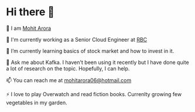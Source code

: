 # Hi there 👋

<!--
**mohitarora06/mohitarora06** is a ✨ _special_ ✨ repository because its `README.md` (this file) appears on your GitHub profile.

Here are some ideas to get you started:

- 🔭 I’m currently working on ...
- 🌱 I’m currently learning ...
- 👯 I’m looking to collaborate on ...
- 🤔 I’m looking for help with ...
- 💬 Ask me about ...
- 📫 How to reach me: ...
- 😄 Pronouns: ...
- ⚡ Fun fact: ...
-->

🔭 I am [Mohit Arora](https://www.linkedin.com/in/mohitarora06)

🌱 I'm currently working as a Senior Cloud Engineer at [RBC](https://www.rbcroyalbank.com/personal.html)

👯 I’m currently learning basics of stock market and how to invest in it.

💬 Ask me about Kafka. I haven't been using it recently but I have done quite a lot of research on the topic. Hopefully, I can help.

📫 You can reach me at mohitarora06@hotmail.com

⚡ I love to play Overwatch and read fiction books. Currenlty growing few vegetables in my garden. 
